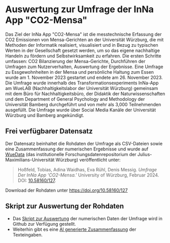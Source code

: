 # Auswertung zur Umfrage der InNa App "CO2-Mensa"

Das Ziel der InNa App "CO2-Mensa" ist die messtechnische Erfassung der CO2 Emissionen von Mensa-Gerichten an der Universität Würzburg, die mit Methoden der Informatik realisiert, visualisiert und in Bezug zu typischen Werten in der Gesellschaft gesetzt werden, um so das eigene nachhaltige Handeln zu fördern und Selbstwirksamkeit zu erfahren. Die ersten Schritte umfassen: CO2 Bilanzierung der Mensa-Gerichte, Durchführen der Umfragen zum Nutzerverhalten, Auswertung der Ergebnisse. Eine Umfrage zu Essgewohnheiten in der Mensa und persönliche Haltung zum Essen wurde am 1. November 2023 gestartet und endete am 26. November 2023. Die Umfrage wurde innerhalb des Transformationsexperiments InNa-App am WueLAB (Nachhaltigkeitslabor der Universität Würzburg) gemeinsam mit dem Büro für Nachhaltigkeitsbüro, der Didaktik der Naturwissenschaften und dem Department of General Psychology and Methodology der Universität Bamberg durchgeführt und von mehr als 3,000 Teilnehmenden ausgefüllt. Die Umfrage wurde über Social Media Kanäle der Universität Würzburg und Bamberg angekündigt.  

## Frei verfügbarer Datensatz
Der Datensatz beinhaltet die Rohdaten der Umfrage als CSV-Dateien sowie eine Zusammenfassung der numerischen Ergebnisse und wurde auf [WueData](https://wuedata.uni-wuerzburg.de/) (das institutionelle Forschungsdatenrepositorium der Julius-Maximilians-Universität Würzburg) veröffentlicht unter:

> Hoßfeld, Tobias, Adina Waidhas, Eva Rühl, Denis Messig. *Umfrage Der InNa App ‘CO2-Mensa.’* University of Würzburg, Februar 2024. <br>DOI: [10.58160/127](https://dx.doi.org/10.58160/127).

Download der Rohdaten unter https://doi.org/10.58160/127


## Skript zur Auswertung der Rohdaten
* Das [Skript zur Auswertung](https://github.com/hossfeld/co2-mensa/blob/main/Auswertung%20zur%20Umfrage%20CO2-Mensa.ipynb) der numerischen Daten der Umfrage wird in Github zur Verfügung gestellt. 
* Weiterhin gibt es eine [AI generierte Zusammenfassung](https://github.com/hossfeld/co2-mensa/blob/main/CO2mensa_textSummaries_20240115.pdf) der Texteingaben. 
